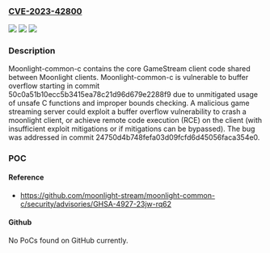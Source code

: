 ### [CVE-2023-42800](https://cve.mitre.org/cgi-bin/cvename.cgi?name=CVE-2023-42800)
![](https://img.shields.io/static/v1?label=Product&message=moonlight-common-c&color=blue)
![](https://img.shields.io/static/v1?label=Version&message=%3D%20%3E%3D%2050c0a51b10ecc5b3415ea78c21d96d679e2288f9%2C%20%3C%2024750d4b748fefa03d09fcfd6d45056faca354e0%20&color=brighgreen)
![](https://img.shields.io/static/v1?label=Vulnerability&message=CWE-120%3A%20Buffer%20Copy%20without%20Checking%20Size%20of%20Input%20('Classic%20Buffer%20Overflow')&color=brighgreen)

### Description

Moonlight-common-c contains the core GameStream client code shared between Moonlight clients. Moonlight-common-c is vulnerable to buffer overflow starting in commit 50c0a51b10ecc5b3415ea78c21d96d679e2288f9 due to unmitigated usage of unsafe C functions and improper bounds checking. A malicious game streaming server could exploit a buffer overflow vulnerability to crash a moonlight client, or achieve remote code execution (RCE) on the client (with insufficient exploit mitigations or if mitigations can be bypassed). The bug was addressed in commit 24750d4b748fefa03d09fcfd6d45056faca354e0.

### POC

#### Reference
- https://github.com/moonlight-stream/moonlight-common-c/security/advisories/GHSA-4927-23jw-rq62

#### Github
No PoCs found on GitHub currently.

